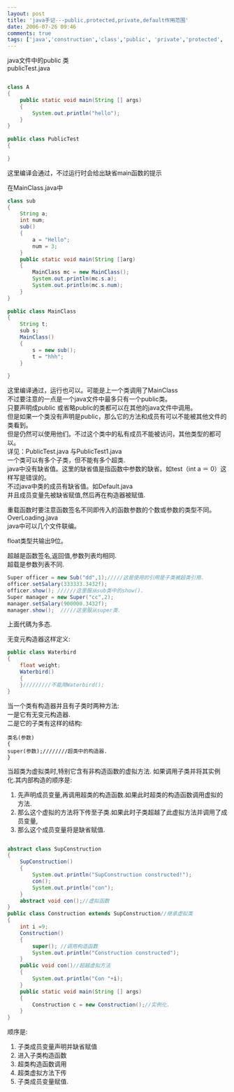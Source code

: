 ```yaml
---
layout: post
title: 'java手记---public,protected,private,default作用范围'
date: 2006-07-26 09:46
comments: true
tags: ['java','construction','class','public', 'private','protected', 'default']
---
```


  
java文件中的public 类  
publicTest.java  
```java

class A  
{  
    public static void main(String [] args)  
    {  
        System.out.println("hello");  
    }  
}  
  
public class PublicTest  
{  
  
}
```
  
这里编译会通过，不过运行时会给出缺省main函数的提示  

  
在MainClass.java中
```java
class sub  
{  
    String a;  
    int num;  
    sub()  
    {  
        a = "Hello";  
        num = 3;  
    }  
    public static void main(String []arg)  
    {  
        MainClass mc = new MainClass();  
        System.out.println(mc.s.a);  
        System.out.println(mc.s.num);  
    }  
}  
  
public class MainClass  
{  
    String t;  
    sub s;  
    MainClass()  
    {  
        s = new sub();  
        t = "hhh";  
    }  
  
}
```  
这里编译通过，运行也可以。可能是上一个类调用了MainClass  
不过要注意的一点是一个java文件中最多只有一个public类。  
只要声明成public 或省略public的类都可以在其他的java文件中调用。  
但是如果一个类没有声明是public，那么它的方法和成员有可以不能被其他文件的类看到。  
但是仍然可以使用他们。不过这个类中的私有成员不能被访问，其他类型的都可以。  
详见：PublicTest.java 与PublicTest1.java  
一个类可以有多个子类，但不能有多个超类.  
java中没有缺省值。这里的缺省值是指函数中参数的缺省。如test（int a ＝ 0）这样写是错误的。  
不过java中类的成员有缺省值。如Default.java  
并且成员变量先被缺省赋值,然后再在构造器被赋值.  
  
重载函数时要注意函数签名不同即传入的函数参数的个数或参数的类型不同。OverLoading.java  
java中可以几个文件联编。  
  
float类型共输出9位。  
  
超越是函数签名,返回值,参数列表均相同.  
超载是参数列表不同.  

```java
Super officer = new Sub("dd",1);/////这是使用的引用是子类被超类引用.  
officer.setSalary(333333.3432f);  
officer.show(); //////这里服从sub类中的show().  
Super manager = new Super("cc",2);  
manager.setSalary(900000.3432f);  
manager.show();  /////这里服从super类.  

```  
  
上面代碼为多态.  
  
无变元构造器这样定义:  
```java
public class Waterbird  
{  
    float weight;  
    Waterbird()  
    {  
    }/////////不能用Waterbird();  
}  

```
  
当一个类有构造器并且有子类时两种方法:  
一是它有无变元构造器.  
二是它的子类有这样的结构:  
```
类名(参数)  
{  
super(参数);////////超类中的构造器.  
}  
```

当超类为虚拟类时,特别它含有非构造函数的虚拟方法.
如果调用子类并将其实例化.其内部构造的顺序是:  
1. 先声明成员变量,再调用超类的构造函数.如果此时超类的构造函数调用虚拟的方法.  
1. 那么这个虚拟的方法将下传至子类.如果此时子类超越了此虚拟方法并调用了成员变量,  
1. 那么这个成员变量将是缺省赋值.  
  
```java

abstract class SupConstruction  
{  
    SupConstruction()  
    {  
        System.out.println("SupConstruction constructed!");  
        con();  
        System.out.println("con");  
    }  
    abstract void con();//虚拟函数  
}  
public class Construction extends SupConstruction//继承虚拟类  
{  
    int i =9;  
    Construction()  
    {  
        super(); //调用构造函数  
        System.out.println("Construction constructed");  
    }  
    public void con()//超越虚拟方法  
    {  
        System.out.println("Con "+i);  
    }  
    public static void main(String [] args)  
    {  
        Construction c = new Construction();//实例化.  
    }  
} 
```
 
顺序是:  
1. 子类成员变量声明并缺省赋值
2. 进入子类构造函数
3. 超类构造函数调用
4. 超类虚拟方法下传
5. 子类成员变量赋值.  

